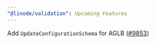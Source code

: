 ```yaml
---
"@linode/validation": Upcoming Features
---
```


Add `UpdateConfigurationSchema` for AGLB ([#9853](https://github.com/linode/manager/pull/9853))
